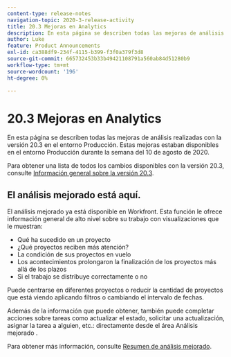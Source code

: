 ```yaml
---
content-type: release-notes
navigation-topic: 2020-3-release-activity
title: 20.3 Mejoras en Analytics
description: En esta página se describen todas las mejoras de análisis realizadas con la versión 20.3 en el entorno Producción. Estas mejoras estaban disponibles en el entorno Producción durante la semana del 10 de agosto de 2020.
author: Luke
feature: Product Announcements
exl-id: ca388df9-234f-4115-b399-f3f0a379f3d8
source-git-commit: 665732453b33b49421108791a560ab84d51280b9
workflow-type: tm+mt
source-wordcount: '196'
ht-degree: 0%

---
```


# 20.3 Mejoras en Analytics

En esta página se describen todas las mejoras de análisis realizadas con la versión 20.3 en el entorno Producción. Estas mejoras estaban disponibles en el entorno Producción durante la semana del 10 de agosto de 2020.

Para obtener una lista de todos los cambios disponibles con la versión 20.3, consulte [Información general sobre la versión 20.3](../../../product-announcements/product-releases/20.3-release-activity/20.3-release-overview.md).

## El análisis mejorado está aquí.

El análisis mejorado ya está disponible en Workfront. Esta función le ofrece información general de alto nivel sobre su trabajo con visualizaciones que le muestran:

* Qué ha sucedido en un proyecto
* ¿Qué proyectos reciben más atención?
* La condición de sus proyectos en vuelo
* Los acontecimientos prolongaron la finalización de los proyectos más allá de los plazos
* Si el trabajo se distribuye correctamente o no

Puede centrarse en diferentes proyectos o reducir la cantidad de proyectos que está viendo aplicando filtros o cambiando el intervalo de fechas.

Además de la información que puede obtener, también puede completar acciones sobre tareas como actualizar el estado, solicitar una actualización, asignar la tarea a alguien, etc.: directamente desde el área Análisis mejorado .

Para obtener más información, consulte [Resumen de análisis mejorado](../../../enhanced-analytics/enhanced-analytics-overview.md).

